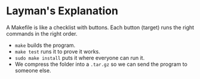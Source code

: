 # Layman's Explanation
A Makefile is like a checklist with buttons. Each button (target) runs the right commands in the right order.
- `make` builds the program.
- `make test` runs it to prove it works.
- `sudo make install` puts it where everyone can run it.
- We compress the folder into a `.tar.gz` so we can send the program to someone else.
